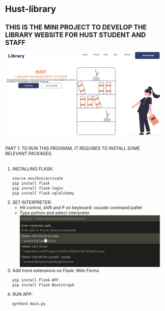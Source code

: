 # Hust-library
## THIS IS THE MINI PROJECT TO DEVELOP THE LIBRARY WEBSITE FOR HUST STUDENT AND STAFF 
![Website](fontend/static/images/website.png)
###### PART 1: TO RUN THIS PROGRAM, IT REQUIRES TO INSTALL SOME RELEVANT PACKAGES.
1. INSTALLING FLASK:
    ```
    source env/bin/activate
    pip install flask
    pip install flask-login
    pip install flask-sqlalchemy
    ```
2. SET INTERPRETER:
    - Hit control, shift and P on keyboard: vscode command pallet
    - Type python and select interpreter
        ![Interpreter](fontend/static/images/Untitled.png)
3. Add more extensions on Flask: Web Forms
    ```
    pip install Flask-WTF
    pip install Flask-Bootstrap4
    ```
4. RUN APP: 
    ```
    python3 main.py
    ```



